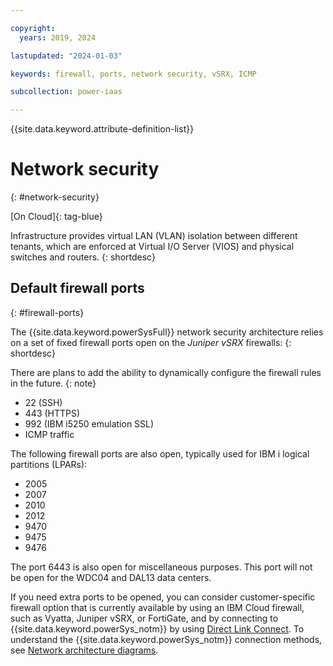 ```yaml
---

copyright:
  years: 2019, 2024

lastupdated: "2024-01-03"

keywords: firewall, ports, network security, vSRX, ICMP

subcollection: power-iaas

---
```


{{site.data.keyword.attribute-definition-list}}

# Network security
{: #network-security}

[On Cloud]{: tag-blue}

Infrastructure provides virtual LAN (VLAN) isolation between different tenants, which are enforced at Virtual I/O Server (VIOS) and physical switches and routers.
{: shortdesc}

## Default firewall ports
{: #firewall-ports}

The {{site.data.keyword.powerSysFull}} network security architecture relies on a set of fixed firewall ports open on the *Juniper vSRX* firewalls:
{: shortdesc}

There are plans to add the ability to dynamically configure the firewall rules in the future.
{: note}

* 22 (SSH)
* 443 (HTTPS)
* 992 (IBM i5250 emulation SSL)
* ICMP traffic

The following firewall ports are also open, typically used for IBM i logical partitions (LPARs):

* 2005
* 2007
* 2010
* 2012
* 9470
* 9475
* 9476

The port 6443 is also open for miscellaneous purposes. This port will not be open for the WDC04 and DAL13 data centers.

If you need extra ports to be opened, you can consider customer-specific firewall option that is currently available by using an IBM Cloud firewall, such as Vyatta, Juniper vSRX, or FortiGate, and by connecting to {{site.data.keyword.powerSys_notm}} by using [Direct Link Connect](/docs/allowlist/power-iaas?topic=power-iaas-ordering-direct-link-connect). To understand the {{site.data.keyword.powerSys_notm}} connection methods, see [Network architecture diagrams](/docs/allowlist/power-iaas?topic=power-iaas-network-architecture-diagrams#networking-environment).
